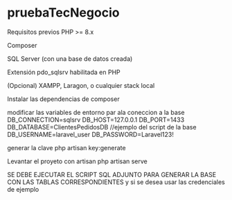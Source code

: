 # pruebaTecNegocio

Requisitos previos
PHP >= 8.x

Composer

SQL Server (con una base de datos creada)

Extensión pdo_sqlsrv habilitada en PHP

(Opcional) XAMPP, Laragon, o cualquier stack local

Instalar las dependencias de composer

modificar las variables de entorno par ala coneccion a la base
DB_CONNECTION=sqlsrv
DB_HOST=127.0.0.1
DB_PORT=1433
DB_DATABASE=ClientesPedidosDB //ejemplo del script de la base
DB_USERNAME=laravel_user
DB_PASSWORD=Laravel123!

generar la clave
php artisan key:generate

Levantar el proyeto con artisan
php artisan serve


SE DEBE EJECUTAR EL SCRIPT SQL ADJUNTO PARA GENERAR LA BASE CON LAS TABLAS CORRESPONDIENTES y si se desea usar las credenciales de ejemplo